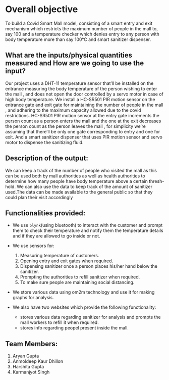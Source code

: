 # Overall objective

To build a Covid Smart Mall model, consisting of a smart entry and exit mechanism
which restricts the maximum number of people in the mall to, say 100 and a
temperature checker which denies entry to any person with body temperature
more than say 100℃ and smart sanitizer dispenser.

## What are the inputs/physical quantities measured  and How are we going to use the input?

Our project uses a DHT-11 temperature sensor that’ll be installed on the entrance
measuring the body temperature of the person wishing to enter the mall , and does
not open the door controlled by a servo motor in case of high body temperature.
We install a HC-SR501 PIR motion sensor on the entrance gate and exit gate for
maintaining the number of people in the mall , and adhering to the maximum
capacity allowed due to the covid restrictions.
HC-SR501 PIR motion sensor at the entry gate increments the person count as a
person enters the mall and the one at the exit decreases the person count as the
person leaves the mall , for simplicity we’re assuming that there’ll be only one gate
corresponding to entry and one for exit.
And a smart sanitizer dispenser that uses PIR motion sensor and servo motor to
dispense the sanitizing fluid.

## Description of the output:

We can keep a track of the number of people who visited the mall as this can be
used both by mall authorities as well as health authorities to determine how many
people have body temperature above a certain thresh-hold. We can also use the
data to keep track of the amount of sanitizer used.The data can be made available
to the general public so that they could plan their visit accordingly

## Functionalities provided:
- We use `blynk`(using bluetooth) to interact with the customer and prompt them to check their temperature and notify them the temperature details and if they are allowed to go inside or not.

- We use sensors for:
   1. Measuring temperature of customers.
   2. Opening entry and exit gates when required.
   3. Dispensing sanitizer once a person places his/her hand below the sanitizer.
   4. Prompting the authorities to refill sanitizer when required.
   5. To make sure people are maintaining social distancing.
   
- We store various data using om2m technology and use it for making graphs for analysis.

- We also have two websites which provide the following functionality: 
  - stores various data regarding sanitizer for analysis and prompts the mall workers to refill it when required.
  - stores info regarding peopel present inside the mall.
   

## Team Members:
1. Aryan Gupta
2. Anmoldeep Kaur Dhillon
4. Harshita Gupta
5. Karmanjyot Singh
